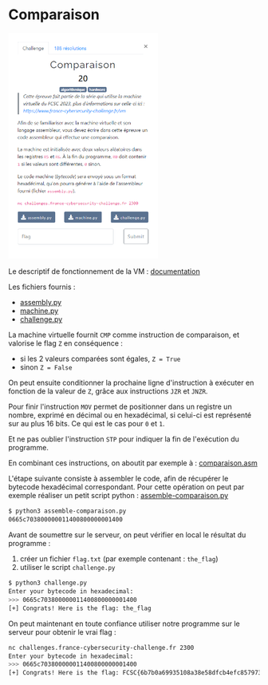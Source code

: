 # Comparaison

<img alt="énoncé du challenge" src="énoncé.png" width=300>

Le descriptif de fonctionnement de la VM : [documentation](/description-vm/documentation.md)

Les fichiers fournis :
- [assembly.py](/description-vm/assembly.py)
- [machine.py](/description-vm/machine.py)
- [challenge.py](challenge.py)

La machine virtuelle fournit `CMP` comme instruction de comparaison, et valorise le flag `Z` en conséquence :
- si les 2 valeurs comparées sont égales, `Z = True`
- sinon `Z = False`

On peut ensuite conditionner la prochaine ligne d'instruction à exécuter en fonction de la valeur de `Z`, grâce aux instructions `JZR` et `JNZR`.

Pour finir l'instruction `MOV` permet de positionner dans un registre un nombre, exprimé en décimal ou en hexadécimal, si celui-ci est représenté sur au plus 16 bits. Ce qui est le cas pour `0` et `1`.

Et ne pas oublier l'instruction `STP` pour indiquer la fin de l'exécution du programme.

En combinant ces instructions, on aboutit par exemple à : [comparaison.asm](comparaison.asm)

L'étape suivante consiste à assembler le code, afin de récupérer le bytecode hexadécimal correspondant.
Pour cette opération on peut par exemple réaliser un petit script python : [assemble-comparaison.py](assemble-comparaison.py)
```bash
$ python3 assemble-comparaison.py
0665c703800000011400800000001400
```

Avant de soumettre sur le serveur, on peut vérifier en local le résultat du programme :
1. créer un fichier `flag.txt` (par exemple contenant : `the_flag`)
2. utiliser le script `challenge.py`

```bash
$ python3 challenge.py
Enter your bytecode in hexadecimal:
>>> 0665c703800000011400800000001400
[+] Congrats! Here is the flag: the_flag
```

On peut maintenant en toute confiance utiliser notre programme sur le serveur pour obtenir le vrai flag :

```bash
nc challenges.france-cybersecurity-challenge.fr 2300
Enter your bytecode in hexadecimal:
>>> 0665c703800000011400800000001400
[+] Congrats! Here is the flag: FCSC{6b7b0a69935108a38e58dfcb4efc857973efdc18b9db81ab9de047d3b9100b98}
```
